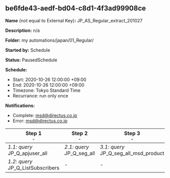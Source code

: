 ## be6fde43-aedf-bd04-c8d1-4f3ad99908ce

**Name** (not equal to External Key)**:** JP_AS_Regular_extract_201027

**Description:** n/a

**Folder:** my automations/japan/01_Regular/

**Started by:** Schedule

**Status:** PausedSchedule

**Schedule:**

* Start: 2020-10-26 12:00:00 +09:00
* End: 2020-10-26 12:00:00 +09:00
* Timezone: Tokyo Standard Time
* Recurrance: run only once

**Notifications:**

* Complete: msd@directus.co.jp
* Error: msd@directus.co.jp

| Step 1<br>_<small>-</small>_ | Step 2<br>_<small>-</small>_ | Step 3<br>_<small>-</small>_ | Step 4<br>_<small>-</small>_ | Step 5<br>_<small>-</small>_ | Step 6<br>_<small>-</small>_ |
| --- | --- | --- | --- | --- | --- |
| _1.1: query_<br>JP_Q_apjuser_all | _2.1: query_<br>JP_Q_seg_all | _3.1: query_<br>JP_Q_seg_all_msd_product | _4.1: query_<br>JP_Q_msd_product_targets | _5.1: query_<br>JP_Q_msd_product_target_validation | _6.1: query_<br>JP_Q_seg_all_list |
| _1.2: query_<br>JP_Q_ListSubscribers | - | - | - | - | - |
